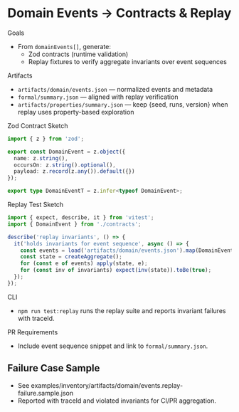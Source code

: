 # Domain Events → Contracts & Replay

Goals
- From `domainEvents[]`, generate:
  - Zod contracts (runtime validation)
  - Replay fixtures to verify aggregate invariants over event sequences

Artifacts
- `artifacts/domain/events.json` — normalized events and metadata
- `formal/summary.json` — aligned with replay verification
- `artifacts/properties/summary.json` — keep {seed, runs, version} when replay uses property-based exploration

Zod Contract Sketch
```ts
import { z } from 'zod';

export const DomainEvent = z.object({
  name: z.string(),
  occursOn: z.string().optional(),
  payload: z.record(z.any()).default({})
});

export type DomainEventT = z.infer<typeof DomainEvent>;
```

Replay Test Sketch
```ts
import { expect, describe, it } from 'vitest';
import { DomainEvent } from './contracts';

describe('replay invariants', () => {
  it('holds invariants for event sequence', async () => {
    const events = load('artifacts/domain/events.json').map(DomainEvent.parse);
    const state = createAggregate();
    for (const e of events) apply(state, e);
    for (const inv of invariants) expect(inv(state)).toBe(true);
  });
});
```

CLI
- `npm run test:replay` runs the replay suite and reports invariant failures with traceId.

PR Requirements
- Include event sequence snippet and link to `formal/summary.json`.
## Failure Case Sample
- See examples/inventory/artifacts/domain/events.replay-failure.sample.json
- Reported with traceId and violated invariants for CI/PR aggregation.
